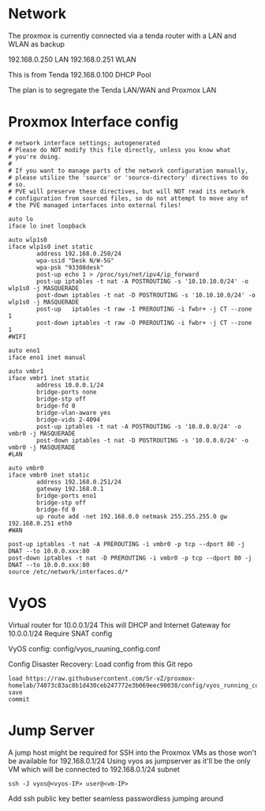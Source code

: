 # Network

The proxmox is currently connected via a tenda router with a LAN and WLAN as backup

192.168.0.250 LAN
192.168.0.251 WLAN

This is from Tenda 192.168.0.100 DHCP Pool

The plan is to segregate the Tenda LAN/WAN and Proxmox LAN

# Proxmox Interface config

```
# network interface settings; autogenerated
# Please do NOT modify this file directly, unless you know what
# you're doing.
#
# If you want to manage parts of the network configuration manually,
# please utilize the 'source' or 'source-directory' directives to do
# so.
# PVE will preserve these directives, but will NOT read its network
# configuration from sourced files, so do not attempt to move any of
# the PVE managed interfaces into external files!

auto lo
iface lo inet loopback

auto wlp1s0
iface wlp1s0 inet static
        address 192.168.0.250/24
        wpa-ssid "Desk N/W-5G"
        wpa-psk "93308desk"
        post-up echo 1 > /proc/sys/net/ipv4/ip_forward
        post-up iptables -t nat -A POSTROUTING -s '10.10.10.0/24' -o wlp1s0 -j MASQUERADE
        post-down iptables -t nat -D POSTROUTING -s '10.10.10.0/24' -o wlp1s0 -j MASQUERADE
        post-up   iptables -t raw -I PREROUTING -i fwbr+ -j CT --zone 1
        post-down iptables -t raw -D PREROUTING -i fwbr+ -j CT --zone 1
#WIFI

auto eno1
iface eno1 inet manual

auto vmbr1
iface vmbr1 inet static
        address 10.0.0.1/24
        bridge-ports none
        bridge-stp off
        bridge-fd 0
        bridge-vlan-aware yes
        bridge-vids 2-4094
        post-up iptables -t nat -A POSTROUTING -s '10.0.0.0/24' -o vmbr0 -j MASQUERADE
        post-down iptables -t nat -D POSTROUTING -s '10.0.0.0/24' -o vmbr0 -j MASQUERADE
#LAN

auto vmbr0
iface vmbr0 inet static
        address 192.168.0.251/24
        gateway 192.168.0.1
        bridge-ports eno1
        bridge-stp off
        bridge-fd 0
        up route add -net 192.168.0.0 netmask 255.255.255.0 gw 192.168.0.251 eth0
#WAN

post-up iptables -t nat -A PREROUTING -i vmbr0 -p tcp --dport 80 -j DNAT --to 10.0.0.xxx:80
post-down iptables -t nat -D PREROUTING -i vmbr0 -p tcp --dport 80 -j DNAT --to 10.0.0.xxx:80
source /etc/network/interfaces.d/*
```

# VyOS

Virtual router for 10.0.0.1/24
This will DHCP and Internet Gateway for 10.0.0.1/24
Require SNAT config

VyOS config:
config/vyos_ruuning_config.conf

Config Disaster Recovery:
Load config from this Git repo

```
load https://raw.githubusercontent.com/Sr-vZ/proxmox-homelab/74073c83ac8b1d430ceb247772e3b069eec90038/config/vyos_running_config.conf
save
commit
```

# Jump Server

A jump host might be required for SSH into the Proxmox VMs as those won't be available for 192.168.0.1/24
Using vyos as jumpserver as it'll be the only VM which will be connected to 192.168.0.1/24 subnet

```
ssh -J vyos@<vyos-IP> user@<vm-IP>
```

Add ssh public key better seamless passwordless jumping around

